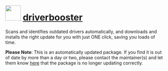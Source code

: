 # <img src="https://cdn.jsdelivr.net/gh/mkevenaar/chocolatey-packages@580b0e631ec03613aef37d7ef4140ed3c091cf28/icons/driverbooster.png" width="48" height="48"/> [driverbooster](https://community.chocolatey.org/packages/driverbooster)

Scans and identifies outdated drivers automatically, and downloads and installs the right update for you with just ONE click, saving you loads of time.

**Please Note**: This is an automatically updated package. If you find it is
out of date by more than a day or two, please contact the maintainer(s) and
let them know [here](https://github.com/mkevenaar/chocolatey-packages/issues) that the package is no longer updating correctly.

